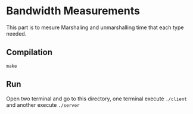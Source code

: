 # Bandwidth Measurements 

This part is to mesure Marshaling and unmarshalling time that each type needed.

## Compilation

`make`

## Run

Open two terminal and go to this directory, one terminal execute `./client` and another execute `./server`
